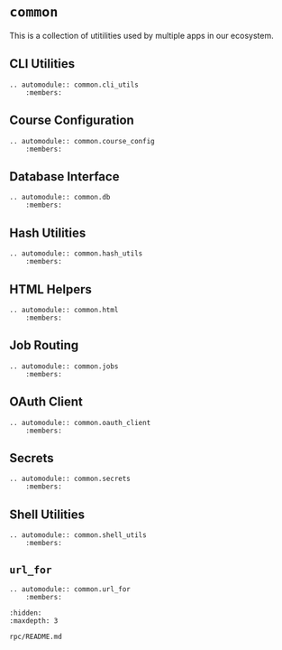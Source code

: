 # `common`

This is a collection of utitilities used by multiple
apps in our ecosystem.

## CLI Utilities

```{eval-rst}
.. automodule:: common.cli_utils
    :members:
```

## Course Configuration

```{eval-rst}
.. automodule:: common.course_config
    :members:
```

## Database Interface

```{eval-rst}
.. automodule:: common.db
    :members:
```

## Hash Utilities

```{eval-rst}
.. automodule:: common.hash_utils
    :members:
```

## HTML Helpers

```{eval-rst}
.. automodule:: common.html
    :members:
```

## Job Routing

```{eval-rst}
.. automodule:: common.jobs
    :members:
```

## OAuth Client

```{eval-rst}
.. automodule:: common.oauth_client
    :members:
```

## Secrets

```{eval-rst}
.. automodule:: common.secrets
    :members:
```

## Shell Utilities

```{eval-rst}
.. automodule:: common.shell_utils
    :members:
```

## `url_for`

```{eval-rst}
.. automodule:: common.url_for
    :members:
```

```{toctree}
:hidden:
:maxdepth: 3

rpc/README.md
```